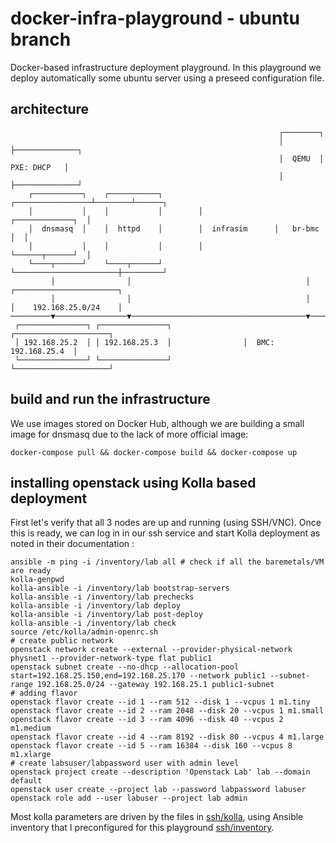 # docker-infra-playground - ubuntu branch
Docker-based infrastructure deployment playground. In this playground we deploy automatically some ubuntu server using a preseed configuration file.


## architecture

```
                                                            ┌────────┐                                           
                                                            │        ├──────────────┐                            
                                                            │  QEMU  │  PXE: DHCP   │                            
                                                            │        ├──────────────┘                            
    ┌───────────┐    ┌───────────┐        ┌─────────────────┴────────┴──────┐                                    
    │           │    │           │        │                ┌─────────────┐  │                                    
    │  dnsmasq  │    │  httpd    │        │  infrasim      │   br-bmc    │  │                                    
    │           │    │           │        │                └──────┬──────┘  │                                    
    └────┬──────┘    └────┬──────┘        └───────────────────────┼─────────┘                                    
         │                │                                       │                  ┌───────────────────────┐   
         │                │                                       │                  │    192.168.25.0/24    │   
─────────▼────────────────▼───────────────────────────────────────▼──────────────────┴───────────────────────┴──▶
 ┌───────────────┐ ┌───────────────┐                ┌─────────────────────┐                                      
 │ 192.168.25.2  │ │ 192.168.25.3  │                │  BMC: 192.168.25.4  │                                      
 └───────────────┘ └───────────────┘                └─────────────────────┘                                      
```

## build and run the infrastructure

We use images stored on Docker Hub, although we are building a small image for dnsmasq due to the lack of more official image:
```
docker-compose pull && docker-compose build && docker-compose up
```
## installing openstack using Kolla based deployment

First let's verify that all 3 nodes are up and running (using SSH/VNC). Once this is ready, we can log in in our ssh service and start Kolla deployment as noted in their documentation :

```
ansible -m ping -i /inventory/lab all # check if all the baremetals/VM are ready
kolla-genpwd
kolla-ansible -i /inventory/lab bootstrap-servers
kolla-ansible -i /inventory/lab prechecks
kolla-ansible -i /inventory/lab deploy
kolla-ansible -i /inventory/lab post-deploy
kolla-ansible -i /inventory/lab check
source /etc/kolla/admin-openrc.sh
# create public network
openstack network create --external --provider-physical-network physnet1 --provider-network-type flat public1
openstack subnet create --no-dhcp --allocation-pool start=192.168.25.150,end=192.168.25.170 --network public1 --subnet-range 192.168.25.0/24 --gateway 192.168.25.1 public1-subnet
# adding flavor
openstack flavor create --id 1 --ram 512 --disk 1 --vcpus 1 m1.tiny
openstack flavor create --id 2 --ram 2048 --disk 20 --vcpus 1 m1.small
openstack flavor create --id 3 --ram 4096 --disk 40 --vcpus 2 m1.medium
openstack flavor create --id 4 --ram 8192 --disk 80 --vcpus 4 m1.large
openstack flavor create --id 5 --ram 16384 --disk 160 --vcpus 8 m1.xlarge
# create labsuser/labpassword user with admin level
openstack project create --description 'Openstack Lab' lab --domain default
openstack user create --project lab --password labpassword labuser
openstack role add --user labuser --project lab admin
```

Most kolla parameters are driven by the files in [ssh/kolla](./ssh/kolla), using Ansible inventory that I preconfigured for this playground [ssh/inventory](./ssh/inventory/lab).
